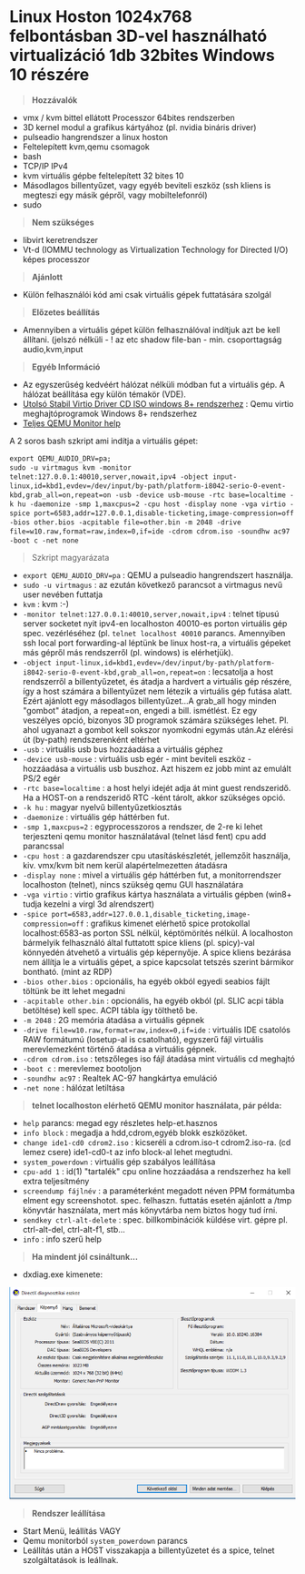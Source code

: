 # Linux Hoston 1024x768 felbontásban 3D-vel használható virtualizáció 1db 32bites Windows 10 részére

> **Hozzávalók**

  * vmx / kvm bittel ellátott Processzor 64bites rendszerben
  * 3D kernel modul a grafikus kártyához (pl. nvidia bináris driver)
  * pulseadio hangrendszer a linux hoston
  * Feltelepített kvm,qemu csomagok
  * bash
  * TCP/IP IPv4
  * kvm virtuális gépbe feltelepített 32 bites 10
  * Másodlagos billentyűzet, vagy egyéb beviteli eszköz (ssh kliens is megteszi egy másik gépről, vagy mobiltelefonról)
  * sudo

> **Nem szükséges**

  * libvirt keretrendszer
  * Vt-d (IOMMU technology as Virtualization Technology for Directed I/O) képes processzor

> **Ajánlott**

  * Külön felhasználói kód ami csak virtuális gépek futtatására szolgál

> **Előzetes beállítás**

  * Amennyiben a virtuális gépet külön felhasználóval indítjuk azt be kell állítani. (jelszó nélküli - ! az etc shadow file-ban - min. csoporttagság audio,kvm,input

> **Egyéb Információ**

  * Az egyszerűség kedvéért hálózat nélküli módban fut a virtuális gép. A hálózat beállítása egy külön témakör (VDE).
  * [Utolsó Stabil Virtio Driver CD ISO windows 8+ rendszerhez](https://fedorapeople.org/groups/virt/virtio-win/direct-downloads/latest-virtio/virtio-win.iso) : Qemu virtio meghajtóprogramok Windows 8+ rendszerhez
  * [Teljes QEMU Monitor help](https://qemu-project.gitlab.io/qemu/system/monitor.html)


A 2 soros bash szkript ami indítja a virtuális gépet:

    export QEMU_AUDIO_DRV=pa;
    sudo -u virtmagus kvm -monitor telnet:127.0.0.1:40010,server,nowait,ipv4 -object input-linux,id=kbd1,evdev=/dev/input/by-path/platform-i8042-serio-0-event-kbd,grab_all=on,repeat=on -usb -device usb-mouse -rtc base=localtime -k hu -daemonize -smp 1,maxcpus=2 -cpu host -display none -vga virtio -spice port=6583,addr=127.0.0.1,disable-ticketing,image-compression=off -bios other.bios -acpitable file=other.bin -m 2048 -drive file=w10.raw,format=raw,index=0,if=ide -cdrom cdrom.iso -soundhw ac97 -boot c -net none

> Szkript magyarázata

  * `export QEMU_AUDIO_DRV=pa` : QEMU a pulseadio hangrendszert használja.
  * `sudo -u virtmagus` : az ezután következő parancsot a virtmagus nevű user nevében futtatja
  * `kvm` : kvm :-)
  * `-monitor telnet:127.0.0.1:40010,server,nowait,ipv4` : telnet típusú server socketet nyit ipv4-en localhoston 40010-es porton virtuális gép spec. vezérléséhez (pl. `telnet localhost 40010` parancs. Amennyiben ssh local port forwarding-al léptünk be linux host-ra, a virtuális gépeket más gépről más rendszerről (pl. windows) is elérhetjük).
  * `-object input-linux,id=kbd1,evdev=/dev/input/by-path/platform-i8042-serio-0-event-kbd,grab_all=on,repeat=on` : lecsatolja a host rendszerről a billentyűzetet, és átadja a hardvert a virtuális gép részére, így a host számára a billentyűzet nem létezik a virtuális gép futása alatt. Ezért ajánlott egy másodlagos billentyűzet...A grab_all hogy minden "gombot" átadjon, a repeat=on, engedi a bill. ismétlést. Ez egy veszélyes opció, bizonyos 3D programok számára szükséges lehet. Pl. ahol ugyanazt a gombot kell sokszor nyomkodni egymás után.Az elérési út (by-path) rendszerenként eltérhet
  * `-usb` : virtuális usb bus hozzáadása a virtuális géphez
  * `-device usb-mouse` : virtuális usb egér - mint beviteli eszköz - hozzáadása a virtuális usb buszhoz. Azt hiszem ez jobb mint az emulált PS/2 egér
  * `-rtc base=localtime` : a host helyi idejét adja át mint guest rendszeridő. Ha a HOST-on a rendszeridő RTC -ként tárolt, akkor szükséges opció.
  * `-k hu` : magyar nyelvű billentyűzetkiosztás
  * `-daemonize` : virtuális gép háttérben fut.
  * `-smp 1,maxcpus=2` : egyprocesszoros a rendszer, de 2-re ki lehet terjeszteni qemu monitor használatával (telnet lásd fent) cpu add parancssal
  * `-cpu host` : a gazdarendszer cpu utasításkészletét, jellemzőit használja, kiv. vmx/kvm bit nem kerül alapértelmezetten átadásra
  * `-display none` : mivel a virtuális gép háttérben fut, a monitorrendszer localhoston (telnet), nincs szükség qemu GUI használatára
  * `-vga virtio` : virtio grafikus kártya használata a virtuális gépben (win8+ tudja kezelni a virgl 3d alrendszert)
  * `-spice port=6583,addr=127.0.0.1,disable_ticketing,image-compression=off` : grafikus kimenet elérhető spice protokollal localhost:6583-as porton SSL nélkül, képtömörítés nélkül. A localhoston bármelyik felhasználó által futtatott spice kliens (pl. spicy)-val könnyedén átvehető a virtuális gép képernyője. A spice kliens bezárása nem állítja le a virtuális gépet, a spice kapcsolat tetszés szerint bármikor bontható. (mint az RDP)
  * `-bios other.bios` : opcionális, ha egyéb okból egyedi seabios fájlt töltünk be itt lehet megadni
  * `-acpitable other.bin` : opcionális, ha egyéb okból (pl. SLIC acpi tábla betöltése) kell spec. ACPI tábla így tölthető be.
  * `-m 2048` : 2G memória átadása a virtuális gépnek
  * `-drive file=w10.raw,format=raw,index=0,if=ide` : virtuális IDE csatolós RAW formátumú (losetup-al is csatolható), egyszerű fájl virtuális merevlemezként történő átadása a virtuális gépnek.
  * `-cdrom cdrom.iso` : tetszőleges iso fájl átadása mint virtuális cd meghajtó
  * `-boot c` : merevlemez bootoljon
  * `-soundhw ac97` : Realtek AC-97 hangkártya emuláció
  * `-net none` : hálózat letiltása

> **telnet localhoston elérhető QEMU monitor használata, pár példa:**

  * `help` parancs: megad egy részletes help-et.hasznos
  * `info block` : megadja a hdd,cdrom,egyéb blokk eszközöket.
  * `change ide1-cd0 cdrom2.iso` : kicseréli a cdrom.iso-t cdrom2.iso-ra. (cd lemez csere) ide1-cd0-t az info block-al lehet megtudni.
  * `system_powerdown` : virtuális gép szabályos leállítása
  * `cpu-add 1` : id(1) "tartalék" cpu online hozzáadása a rendszerhez ha kell extra teljesítmény
  * `screendump fájlnév` : a paraméterként megadott néven PPM formátumba elment egy screenshotot. spec. felhaszn. futtatás esetén ajánlott a /tmp könyvtár használata, mert más könyvtárba nem biztos hogy tud írni.
  * `sendkey ctrl-alt-delete` : spec. billkombinációk küldése virt. gépre pl. ctrl-alt-del, ctrl-alt-f1, stb...
  * `info` : info szerű help

> **Ha mindent jól csináltunk...**

  * dxdiag.exe kimenete: 

![](img/magusos.png)


> **Rendszer leállítása**

  * Start Menü, leállítás VAGY
  * Qemu monitorból `system_powerdown` parancs
  * Leállítás után a HOST visszakapja a billentyűzetet és a spice, telnet szolgáltatások is leállnak.



